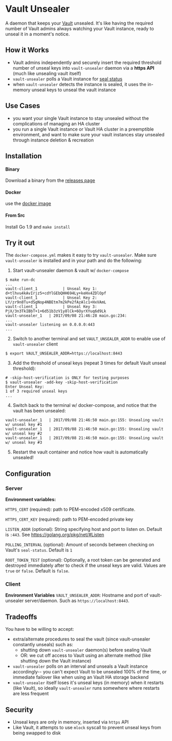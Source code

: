 # Vault Unsealer

A daemon that keeps your [Vault](https://vaultproject.io) unsealed. It's like having the required number of Vault admins always watching your Vault instance, ready to unseal it in a moment's notice.

## How it Works
- Vault admins independently and securely insert the required threshold number of unseal keys into `vault-unsealer` daemon via a **https API** (much like unsealing vault itself)
- `vault-unsealer` polls a Vault instance for [seal status](https://www.vaultproject.io/api/system/seal-status.html)
- when `vault-unsealer` detects the instance is sealed, it uses the in-memory unseal keys to unseal the vault instance

## Use Cases
- you want your single Vault instance to stay unsealed without the complications of managing an HA cluster
- you run a single Vault instance or Vault HA cluster in a preemptible environment, and want to make sure your vault instances stay unsealed through instance deletion & recreation


## Installation
#### Binary
Download a binary from the [releases page](https://github.com/tallpauley/vault-unsealer/releases)
#### Docker
use the [docker image](https://hub.docker.com/r/tallpauley/vault-unsealer/)
#### From Src
Install Go 1.9 and
```make install```

## Try it out
The `docker-compose.yml` makes it easy to try `vault-unsealer`. Make sure `vault-unsealer` is installed and in your path and do the following:

1. Start vault-unsealer daemon & vault w/ `docker-compose`
```
$ make run-dc
...
vault-client_1           | Unseal Key 1: d+tlhvu4kAvIrjz5+cdYlGEbQHH694Ly+keHx4ZDlOpf
vault-client_1           | Unseal Key 2: LY/zr9n8Tu+dSgNop4NBEtm7m2kPe2fAzAlc1+HxVAmL
vault-client_1           | Unseal Key 3: PjX/3n3TkIBbT+1+6d51b3zV1y8lCk+6OyrXYuq6d9Lk
vault-unsealer_1   | 2017/09/08 21:46:28 main.go:234: 
...
vault-unsealer listening on 0.0.0.0:443
...
```
2. Switch to another terminal and set `VAULT_UNSEALER_ADDR` to enable use of `vault-unsealer` client
```
$ export VAULT_UNSEALER_ADDR=https://localhost:8443
```
3. Add the threshold of unseal keys (repeat 3 times for default Vault unseal threshold):
```
# -skip-host-verification is ONLY for testing purposes
$ vault-unsealer -add-key -skip-host-verification
Enter Unseal Key:
1 of 3 required unseal keys
...
```

4. Switch back to the terminal w/ docker-compose, and notice that the vault has been unsealed:
```
vault-unsealer_1   | 2017/09/08 21:46:50 main.go:155: Unsealing vault w/ unseal key #1
vault-unsealer_1   | 2017/09/08 21:46:50 main.go:155: Unsealing vault w/ unseal key #2
vault-unsealer_1   | 2017/09/08 21:46:50 main.go:155: Unsealing vault w/ unseal key #3
```

5. Restart the vault container and notice how vault is automatically unsealed!

## Configuration
### Server
**Environment variables:**

`HTTPS_CERT` (required): path to PEM-encoded x509 certificate.

`HTTPS_CERT_KEY` (required): path to PEM-encoded private key

`LISTEN_ADDR` (optional): String specifying host and port to listen on. Default is `:443`. See https://golang.org/pkg/net/#Listen

`POLLING_INTERVAL` (optional): Amount of seconds between checking on Vault's `seal-status`. Default is `1`

`ROOT_TOKEN_TEST` (optional): Optionally, a root token can be generated and destroyed immediately after to check if the unseal keys are valid. Values are `true` or `false`. Default is `false`.

### Client
**Environment Variables**
`VAULT_UNSEALER_ADDR`: Hostname and port of vault-unsealer server/daemon. Such as `https://localhost:8443`.

## Tradeoffs
You have to be willing to accept:
- extra/alternate procedures to seal the vault (since vault-unsealer constantly unseals) such as:
  - shutting down `vault-unsealer` daemon(s) before sealing Vault
  - OR: we cut off access to Vault using an alternate method (like shutting down the Vault instance)
- `vault-unsealer` polls on an interval and unseals a Vault instance accordingly-- you can't expect Vault to be unsealed 100% of the time, or immediate failover like when using an Vault HA storage backend
- `vault-unsealer` itself loses it's unseal keys (in memory) when it restarts (like Vault), so ideally `vault-unsealer` runs somewhere where restarts are less frequent

## Security
* Unseal keys are only in memory, inserted via `https` API
* Like Vault, it attempts to use `mlock` syscall to prevent unseal keys from being swapped to disk
